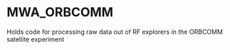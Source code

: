 # MWA_ORBCOMM
Holds code for processing raw data out of RF explorers in the ORBCOMM satellite experiment
